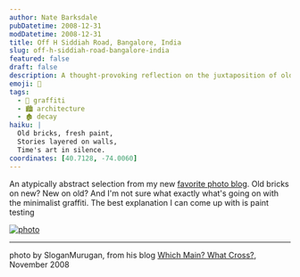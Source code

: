```yaml
---
author: Nate Barksdale
pubDatetime: 2008-12-31
modDatetime: 2008-12-31
title: Off H Siddiah Road, Bangalore, India
slug: off-h-siddiah-road-bangalore-india
featured: false
draft: false
description: A thought-provoking reflection on the juxtaposition of old and new, captured in this photo featuring old bricks and minimalist graffiti, offering a glimpse into urban evolution.
emoji: 🧱
tags:
  - 🎨 graffiti
  - 🏙️ architecture
  - 🏚️ decay
haiku: |
  Old bricks, fresh paint,  
  Stories layered on walls,  
  Time's art in silence.
coordinates: [40.7128, -74.0060]
---
```


An atypically abstract selection from my new [favorite photo blog](http://mainsandcrosses.blogspot.com/). Old bricks on new? New on old? And I'm not sure what exactly what's going on with the minimalist graffiti. The best explanation I can come up with is paint testing

[![photo](http://culture-making.com/media/4268-1226033472-0-l.jpg)](http://mainsandcrosses.blogspot.com/search?updated-max=2008-11-10T09:31:00+05:30&max;-results=1)

---

photo by SloganMurugan, from his blog [Which Main? What Cross?](http://mainsandcrosses.blogspot.com/search?updated-max=2008-11-10T09:31:00+05:30&max;-results=1), November 2008
